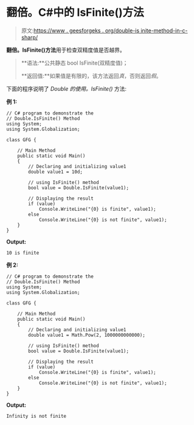 # 翻倍。C#中的 IsFinite()方法

> 原文:[https://www . geesforgeks . org/double-is inite-method-in-c-sharp/](https://www.geeksforgeeks.org/double-isfinite-method-in-c-sharp/)

**翻倍。IsFinite()方法**用于检查双精度值是否越界。

> **语法:**公共静态 bool IsFinite(双精度值)；
> 
> **返回值:**如果值是有限的，该方法返回*真*，否则返回*假*。

下面的程序说明了 *Double 的使用。IsFinite()* 方法:

**例 1:**

```
// C# program to demonstrate the
// Double.IsFinite() Method
using System;
using System.Globalization;

class GFG {

    // Main Method
    public static void Main()
    {
        // Declaring and initializing value1
        double value1 = 10d;

        // using IsFinite() method
        bool value = Double.IsFinite(value1);

        // Displaying the result
        if (value)
            Console.WriteLine("{0} is finite", value1);
        else
            Console.WriteLine("{0} is not finite", value1);
    }
}
```

**Output:**

```
10 is finite

```

**例 2:**

```
// C# program to demonstrate the
// Double.IsFinite() Method
using System;
using System.Globalization;

class GFG {

    // Main Method
    public static void Main()
    {
        // Declaring and initializing value1
        double value1 = Math.Pow(2, 1000000000000);

        // using IsFinite() method
        bool value = Double.IsFinite(value1);

        // Displaying the result
        if (value)
            Console.WriteLine("{0} is finite", value1);
        else
            Console.WriteLine("{0} is not finite", value1);
    }
}
```

**Output:**

```
Infinity is not finite

```